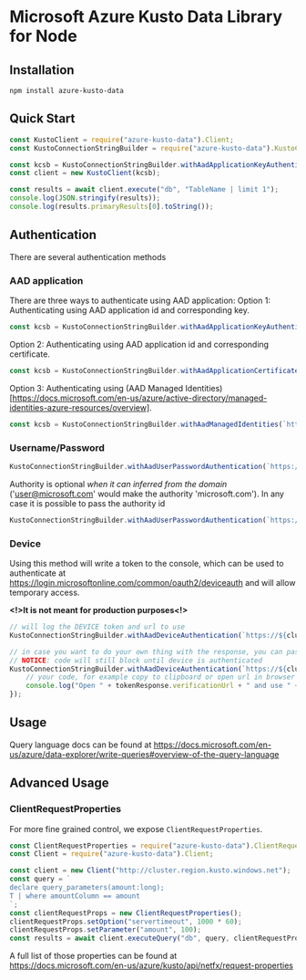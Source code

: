 # Microsoft Azure Kusto Data Library for Node

## Installation

`npm install azure-kusto-data`

## Quick Start

```javascript 
const KustoClient = require("azure-kusto-data").Client;
const KustoConnectionStringBuilder = require("azure-kusto-data").KustoConnectionStringBuilder;

const kcsb = KustoConnectionStringBuilder.withAadApplicationKeyAuthentication(`https://${clusterName}.kusto.windows.net`,'appid','appkey','authorityId');
const client = new KustoClient(kcsb);

const results = await client.execute("db", "TableName | limit 1");
console.log(JSON.stringify(results));
console.log(results.primaryResults[0].toString());

```

## Authentication
There are several authentication methods

### AAD application
There are three ways to authenticate using AAD application:
Option 1: Authenticating using AAD application id and corresponding key.
```javascript
const kcsb = KustoConnectionStringBuilder.withAadApplicationKeyAuthentication(`https://${clusterName}.kusto.windows.net`,'appid','appkey','authorityId');
```

Option 2: Authenticating using AAD application id and corresponding certificate.

```javascript
const kcsb = KustoConnectionStringBuilder.withAadApplicationCertificateAuthentication(`https://${clusterName}.kusto.windows.net`, 'appid', 'certificate', 'thumbprint', 'authorityId');
```

Option 3: Authenticating using (AAD Managed Identities)[https://docs.microsoft.com/en-us/azure/active-directory/managed-identities-azure-resources/overview].

```javascript
const kcsb = KustoConnectionStringBuilder.withAadManagedIdentities(`https://${clusterName}.kusto.windows.net`, '(Optional)msiEndpoint', '(Optional)clientId');
```


### Username/Password
```javascript
KustoConnectionStringBuilder.withAadUserPasswordAuthentication(`https://${clusterName}.kusto.windows.net`,'username','password');
```

Authority is optional *when it can inferred from the domain* ('user@microsoft.com' would make the authority 'microsoft.com'). 
In any case it is possible to pass the authority id
```javascript
KustoConnectionStringBuilder.withAadUserPasswordAuthentication(`https://${clusterName}.kusto.windows.net`,'username','password','authorityId');
```

### Device
Using this method will write a token to the console, which can be used to authenticate at https://login.microsoftonline.com/common/oauth2/deviceauth and will allow temporary access. 

**<!>It is not meant for production purposes<!>**

```javascript
// will log the DEVICE token and url to use
KustoConnectionStringBuilder.withAadDeviceAuthentication(`https://${clusterName}.kusto.windows.net`, authId);

// in case you want to do your own thing with the response, you can pass a callback
// NOTICE: code will still block until device is authenticated
KustoConnectionStringBuilder.withAadDeviceAuthentication(`https://${clusterName}.kusto.windows.net`, authId, (toeknResponse) => {
    // your code, for example copy to clipboard or open url in browser
    console.log("Open " + tokenResponse.verificationUrl + " and use " + tokenResponse.userCode + " code to authorize.");
});
```

## Usage
Query language docs can be found at https://docs.microsoft.com/en-us/azure/data-explorer/write-queries#overview-of-the-query-language

## Advanced Usage

### ClientRequestProperties

For more fine grained control, we expose `ClientRequestProperties`.

```javascript
const ClientRequestProperties = require("azure-kusto-data").ClientRequestProperties;
const Client = require("azure-kusto-data").Client;

const client = new Client("http://cluster.region.kusto.windows.net");
const query = `
declare query_parameters(amount:long);
T | where amountColumn == amount
`;
const clientRequestProps = new ClientRequestProperties();
clientRequestProps.setOption("servertimeout", 1000 * 60);
clientRequestProps.setParameter("amount", 100);
const results = await client.executeQuery("db", query, clientRequestProps);
```

A full list of those properties can be found at https://docs.microsoft.com/en-us/azure/kusto/api/netfx/request-properties

